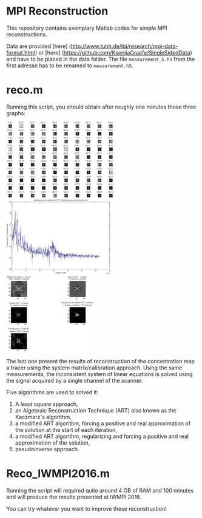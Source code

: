 # MPI Reconstruction #

This repository contains exemplary Matlab codes for simple MPI reconstructions.

Data are provided [here] (http://www.tuhh.de/ibi/research/mpi-data-format.html) or [here] (https://github.com/KsenijaGraefe/SingleSidedData) and have to be placed in the data folder. The file `measurement_5.h5` from the first adresse has to be renamed to `measurement.h5`.

# reco.m #

Running this script, you should obtain after roughly one minutes those three graphs:

<img src="/results/SM.jpg" height="200">

<img src="/results/SpectrumMeasure.jpg" height="200">

<img src="/results/Reco.jpg" height="200">

The last one present the results of reconstruction of the concentration map a tracer using the system matrix/calibration approach. Using the same measurements, the inconsistent system of linear equations is solved using the signal acquired by a single channel of the scanner.

Five algorithms are used to solved it:
 1. A least square approach,
 2. an Algebraic Reconstruction Technique (ART) also known as the Kaczmarz's algorithm,
 3. a modified ART algorithm, forcing a positive and real approximation of the solution at the start of each iteration,
 4. a modified ART algorithm, regularizing and forcing a positive and real approximation of the solution,
 5. pseudoinverse approach.


# Reco_IWMPI2016.m #

Running the script will required quite around 4 GB of RAM and 100 minutes and will produce the results presented at IWMPI 2016.


You can try whatever you want to improve these reconstruction!
